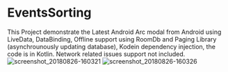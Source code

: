 # EventsSorting
This Project demonstrate the Latest Android Arc modal from Android
using LiveData, DataBinding, Offline support using RoomDb and Paging Library (asynchrounously updating database),
Kodein dependency injection,
the code is in Kotlin.
Network related issues support not included.
![screenshot_20180826-160321](https://user-images.githubusercontent.com/17147143/44628614-cb71fd80-a960-11e8-9211-7929944c1305.png)
![screenshot_20180826-160326](https://user-images.githubusercontent.com/17147143/44628615-cca32a80-a960-11e8-9dbc-0ede41410d81.png)
